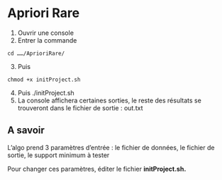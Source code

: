 Apriori Rare 
========

1. Ouvrir une console 
2. Entrer la commande 
```
cd ……/AprioriRare/ 
```
3. Puis 
```
chmod +x initProject.sh 
```
4. Puis ./initProject.sh 
5. La console affichera certaines sorties, le reste des résultats se trouveront dans le fichier de sortie : out.txt


A savoir 
---

L’algo prend 3 paramètres d’entrée : le fichier de données, le fichier de sortie, le support minimum à tester


Pour changer ces paramètres, éditer le fichier <b>initProject.sh<b>.
